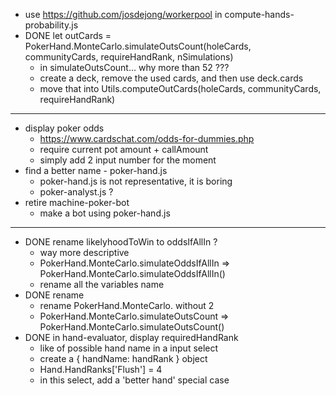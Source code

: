 - use https://github.com/josdejong/workerpool
  in compute-hands-probability.js
- DONE let outCards = PokerHand.MonteCarlo.simulateOutsCount(holeCards, communityCards, requireHandRank, nSimulations)
  - in simulateOutsCount... why more than 52 ???
  - create a deck, remove the used cards, and then use deck.cards
  - move that into Utils.computeOutCards(holeCards, communityCards, requireHandRank)
---

- display poker odds
  - https://www.cardschat.com/odds-for-dummies.php
  - require current pot amount + callAmount
  - simply add 2 input number for the moment
- find a better name - poker-hand.js
  - poker-hand.js is not representative, it is boring
  - poker-analyst.js ?
- retire machine-poker-bot
  - make a bot using poker-hand.js


---
- DONE rename likelyhoodToWin to oddsIfAllIn ?
  - way more descriptive
  - PokerHand.MonteCarlo.simulateOddsIfAllIn => PokerHand.MonteCarlo.simulateOddsIfAllIn()
  - rename all the variables name
- DONE rename
  - rename PokerHand.MonteCarlo. without 2
  - PokerHand.MonteCarlo.simulateOutsCount => PokerHand.MonteCarlo.simulateOutsCount()
- DONE in hand-evaluator, display requiredHandRank
  - like of possible hand name in a input select
  - create a { handName: handRank } object
  - Hand.HandRanks['Flush'] = 4
  - in this select, add a 'better hand' special case
